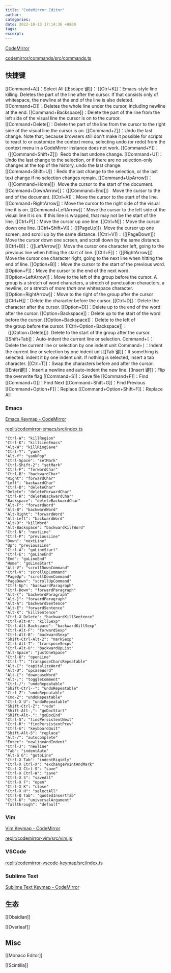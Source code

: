 ```yaml
---
title: "CodeMirror Editor"
author:
categories:
date: 2022-10-13 17:14:36 +0800
tags:
excerpt:
---
```



[CodeMirror](https://codemirror.net/)

[codemirror/commands/src/commands.ts](https://github.com/codemirror/commands/blob/main/src/commands.ts)

## 快捷键

[[Command+A]]：Select All
[[Escape 键]]：
[[Ctrl+K]]：Emacs-style line killing. Deletes the part of the line after the cursor. If that consists only of whitespace, the newline at the end of the line is also deleted.
[[Command+D]]：Deletes the whole line under the cursor, including newline at the end.
[[Command+Backspace]]：Delete the part of the line from the left side of the visual line the cursor is on to the cursor.
[[Command+Delete]]：Delete the part of the line from the cursor to the right side of the visual line the cursor is on.
[[Command+Z]]：Undo the last change. Note that, because browsers still don't make it possible for scripts to react to or customize the context menu, selecting undo (or redo) from the context menu in a CodeMirror instance does not work.
[[Command+Y]]：（[[Command+Shift+Z]]）Redo the last undone change.
[[Command+U]]：Undo the last change to the selection, or if there are no selection-only changes at the top of the history, undo the last change.
[[Command+Shift+U]]：Redo the last change to the selection, or the last text change if no selection changes remain.
[[Command+UpArrow]]：  （[[Command+Home]]）Move the cursor to the start of the document.
[[Command+DownArrow]]：（[[Command+End]]） Move the cursor to the end of the document.
[[Ctrl+A]]：Move the cursor to the start of the line.
[[Command+RightArrow]]：Move the cursor to the right side of the visual line it is on.
[[Command+LeftArrow]]：Move the cursor to the left side of the visual line it is on. If this line is wrapped, that may not be the start of the line.
[[Ctrl+P]]：Move the cursor up one line.
[[Ctrl+N]]：Move the cursor down one line.
[[Ctrl+Shift+V]]：（[[PageUp]]）Move the cursor up one screen, and scroll up by the same distance.
[[Ctrl+V]]：（[[PageDown]]）Move the cursor down one screen, and scroll down by the same distance.
[[Ctrl+B]]：（[[LeftArrow]]）Move the cursor one character left, going to the previous line when hitting the start of line.
[[Ctrl+F]]：（[[RightArrow]]）Move the cursor one character right, going to the next line when hitting the end of line.
[[Option+B]]：Move the cursor to the start of the previous word.
[[Option+F]]：Move the cursor to the end of the next word.
[[Option+LeftArrow]]：Move to the left of the group before the cursor. A group is a stretch of word characters, a stretch of punctuation characters, a newline, or a stretch of _more than one_ whitespace character.
[[Option+RightArrow]]：Move to the right of the group after the cursor
[[Ctrl+H]]：Delete the character before the cursor.
[[Ctrl+D]]：Delete the character after the cursor.
[[Option+D]]：Delete up to the end of the word after the cursor.
[[Option+Backspace]]：Delete up to the start of the word before the cursor.
[[Option+Backspace]]：Delete to the left of the group before the cursor.
[[Ctrl+Option+Backspace]]：（[[Option+Delete]]）Delete to the start of the group after the cursor.
[[Shift+Tab]]：Auto-indent the current line or selection.
Command+`[`：Delete the current line or selection by one indent unit
Command+`]`：Indent the current line or selection by one indent unit
[[Tab 键]]：If something is selected. indent it by one indent unit. If nothing is selected, insert a tab character.
[[Ctrl+T]]：Swap the characters before and after the cursor.
[[Enter键]]：Insert a newline and auto-indent the new line.
[[Insert 键]]：Flip the overwrite flag
[[Command+S]]：Save file
[[Command+F]]：Find
[[Command+G]]：Find Next
[[Command+Shift+G]]：Find Previous
[[Command+Option+F]]：Replace
[[Command+Option+Shift+F]]：Replace All



### Emacs

[Emacs Keymap - CodeMirror](https://codemirror.net/5/keymap/emacs.js)

[replit/codemirror-emacs/src/index.ts](https://github.com/replit/codemirror-emacs/blob/master/src/index.ts)

```text
"Ctrl-W": "killRegion"
"Ctrl-K": "killLineEmacs"
"Alt-W": "killRingSave"
"Ctrl-Y": "yank"
"Alt-Y": "yankPop"
"Ctrl-Space": "setMark"
"Ctrl-Shift-2": "setMark"
"Ctrl-F": "forwardChar"
"Ctrl-B": "backwardChar"
"Right": "forwardChar"
"Left": "backwardChar"
"Ctrl-D": "deleteChar"
"Delete": "deleteForwardChar"
"Ctrl-H": "deleteBackwardChar"
"Backspace": "deleteBackwardChar"
"Alt-F": "forwardWord"
"Alt-B": "backwardWord"
"Alt-Right": "forwardWord"
"Alt-Left": "backwardWord"
"Alt-D": "killWord"
"Alt-Backspace": "backwardKillWord"
"Ctrl-N": "nextLine"
"Ctrl-P": "previousLine"
"Down": "nextLine"
"Up": "previousLine"
"Ctrl-A": "goLineStart"
"Ctrl-E": "goLineEnd"
"End": "goLineEnd"
"Home": "goLineStart"
"Alt-V": "scrollDownCommand"
"Ctrl-V": "scrollUpCommand"
"PageUp": "scrollDownCommand"
"PageDown": "scrollUpCommand"
"Ctrl-Up": "backwardParagraph"
"Ctrl-Down": "forwardParagraph"
"Alt-{": "backwardParagraph"
"Alt-}": "forwardParagraph"
"Alt-A": "backwardSentence"
"Alt-E": "forwardSentence"
"Alt-K": "killSentence"
"Ctrl-X Delete": "backwardKillSentence"
"Ctrl-Alt-K": "killSexp"
"Ctrl-Alt-Backspace": "backwardKillSexp"
"Ctrl-Alt-F": "forwardSexp"
"Ctrl-Alt-B": "backwardSexp"
"Shift-Ctrl-Alt-2": "markSexp"
"Ctrl-Alt-T": "transposeSexps"
"Ctrl-Alt-U": "backwardUpList"
"Alt-Space": "justOneSpace"
"Ctrl-O": "openLine"
"Ctrl-T": "transposeCharsRepeatable"
"Alt-C": "capitalizeWord"
"Alt-U": "upcaseWord"
"Alt-L": "downcaseWord"
"Alt-;": "toggleComment"
"Ctrl-/": "undoRepeatable"
"Shift-Ctrl--": "undoRepeatable"
"Ctrl-Z": "undoRepeatable"
"Cmd-Z": "undoRepeatable"
"Ctrl-X U": "undoRepeatable"
"Shift-Ctrl-Z": "redo"
"Shift-Alt-,": "goDocStart"
"Shift-Alt-.": "goDocEnd"
"Ctrl-S": "findPersistentNext"
"Ctrl-R": "findPersistentPrev"
"Ctrl-G": "keyboardQuit"
"Shift-Alt-5": "replace"
"Alt-/": "autocomplete"
"Enter": "newlineAndIndent"
"Ctrl-J": "newline"
"Tab": "indentAuto"
"Alt-G G": "gotoLine"
"Ctrl-X Tab": "indentRigidly"
"Ctrl-X Ctrl-X": "exchangePointAndMark"
"Ctrl-X Ctrl-S": "save"
"Ctrl-X Ctrl-W": "save"
"Ctrl-X S": "saveAll"
"Ctrl-X F": "open"
"Ctrl-X K": "close"
"Ctrl-X H": "selectAll"
"Ctrl-Q Tab": "quotedInsertTab"
"Ctrl-U": "universalArgument"
"fallthrough": "default"
```


### Vim

[Vim Keymap - CodeMirror](https://codemirror.net/5/keymap/vim.js)

[replit/codemirror-vim/src/vim.js](https://github.com/replit/codemirror-vim/blob/master/src/vim.js)

### VSCode

[replit/codemirror-vscode-keymap/src/index.ts](https://github.com/replit/codemirror-vscode-keymap/blob/master/src/index.ts)

### Sublime Text

[Sublime Text Keymap - CodeMirror](https://codemirror.net/5/keymap/sublime.js)

## 生态

[[Obsidian]]

[[Overleaf]]

## Misc

[[Monaco Editor]]

[[Scintilla]]


